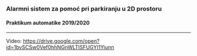 ### Alarmni sistem za pomoć pri parkiranju u 2D prostoru
#### Praktikum automatike 2019/2020

***
Video: https://drive.google.com/open?id=1bvSCSw0Vef0hhNGnWLTlSFUGYI1Yiunn
